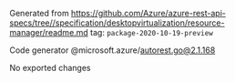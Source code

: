 Generated from https://github.com/Azure/azure-rest-api-specs/tree//specification/desktopvirtualization/resource-manager/readme.md tag: `package-2020-10-19-preview`

Code generator @microsoft.azure/autorest.go@2.1.168

No exported changes